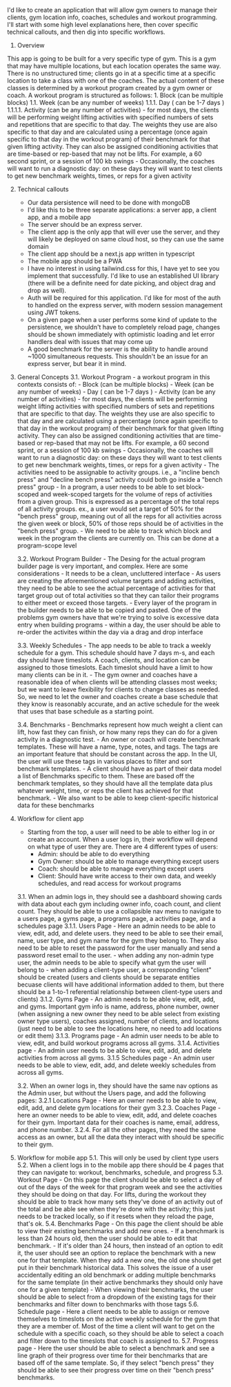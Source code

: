 I'd like to create an application that will allow gym owners to manage their clients, gym location info, coaches, schedules and workout programming. I'll start with some high level explanations here, then cover specific technical callouts, and then dig into specific workflows.

1. Overview

This app is going to be built for a very specific type of gym. This is a gym that may have multiple locations, but each location operates the same way. There is no unstructured time; clients go in at a specific time at a specific location to take a class with one of the coaches. The actual content of these classes is determined by a workout program created by a gym owner or coach. A workout program is structured as follows:
    1. Block (can be multiple blocks)
        1.1. Week (can be any number of weeks)
            1.1.1. Day ( can be 1-7 days )
                1.1.1.1. Activity (can be any number of activities)
                    - for most days, the clients will be performing weight lifting activities with specified numbers of sets and repetitions that are specific to that day. The weights they use are also specific to that day and are calculated using a percentage (once again specific to that day in the workout program) of their benchmark for that given lifting activity. They can also be assigned conditioning activities that are time-based or rep-based that may not be lifts. For example, a 60 second sprint, or a session of 100 kb swings
                    - Occasionally, the coaches will want to run a diagnostic day: on these days they will want to test clients to get new benchmark weights, times, or reps for a given activity


2. Technical callouts
    - Our data persistence will need to be done with mongoDB
    - I'd like this to be three separate applications: a server app, a client app, and a mobile app
    - The server should be an express server.
    - The client app is the only app that will ever use the server, and they will likely be deployed on same cloud host, so they can use the same domain
    - The client app should be a next.js app written in typescript
    - The mobile app should be a PWA
    - I have no interest in using tailwind.css for this, I have yet to see you implement that successfully. I'd like to use an established UI library (there will be a definite need for date picking, and object drag and drop as well).
    - Auth will be required for this application. I'd like for most of the auth to handled on the express server, with modern session management using JWT tokens.
    - On a given page when a user performs some kind of update to the persistence, we shouldn't have to completely reload page, changes should be shown immediately with optimistic loading and let error handlers deal with issues that may come up
    - A good benchmark for the server is the ability to handle around ~1000 simultaneous requests. This shouldn't be an issue for an express server, but bear it in mind. 

3. General Concepts
    3.1. Workout Program
        - a workout program in this contexts consists of:
        - Block (can be multiple blocks)
            - Week (can be any number of weeks)
                - Day ( can be 1-7 days )
                    - Activity (can be any number of activities)
                        - for most days, the clients will be performing weight lifting activities with specified numbers of sets and repetitions that are specific to that day. The weights they use are also specific to that day and are calculated using a percentage (once again specific to that day in the workout program) of their benchmark for that given lifting activity. They can also be assigned conditioning activities that are time-based or rep-based that may not be lifts. For example, a 60 second sprint, or a session of 100 kb swings
                        - Occasionally, the coaches will want to run a diagnostic day: on these days they will want to test clients to get new benchmark weights, times, or reps for a given activity
        - The activities need to be assignable to activity groups. i.e., a "incline bench press" and "decline bench press" activity could both go inside a "bench press" group
        - In a program, a user needs to be able to set block-scoped and week-scoped targets for the volume of reps of activities from a given group. This is expressed as a percentage of the total reps of all activity groups. ex., a user would set a target of 50% for the "bench press" group, meaning out of all the reps for all activities across the given week or block, 50% of those reps should be of activities in the "bench press" group.
        - We need to be able to track which block and week in the program the clients are currently on. This can be done at a program-scope level
    
    3.2. Workout Program Builder
        - The Desing for the actual program builder page is very important, and complex. Here are some considerations
            - It needs to be a clean, uncluttered interface
            - As users are creating the aforementioned volume targets and adding activities, they need to be able to see the actual percentage of activities for that target group out of total activities so that they can tailor their programs to either meet or exceed those targets.
            - Every layer of the program in the builder needs to be able to be copied and pasted. One of the problems gym owners have that we're trying to solve is excessive data entry when building programs
            - within a day, the user should be able to re-order the activites within the day via a drag and drop interface

    3.3. Weekly Schedules
        - The app needs to be able to track a weekly schedule for a gym. This schedule should have 7 days m-s, and each day should have timeslots. A coach, clients, and location can be assigned to those timeslots. Each timeslot should have a limit to how many clients can be in it.
        - The gym owner and coaches have a reasonable idea of when clients will be attending classes most weeks; but we want to leave flexibility for clients to change classes as needed. So, we need to let the owner and coaches create a base schedule that they know is reasonably accurate, and an active schedule for the week that uses that base schedule as a starting point.

    3.4. Benchmarks
        - Benchmarks represent how much weight a client can lift, how fast they can finish, or how many reps they can do for a given activity in a diagnostic test. 
        - An owner or coach will create benchmark templates. These will have a name, type, notes, and tags. The tags are an important feature that should be constant across the app. In the UI, the user will use these tags in various places to filter and sort benchmark templates.
        - A client should have as part of their data model a list of Benchmarks specific to them. These are based off the benchmark templates, so they should have all the template data plus whatever weight, time, or reps the client has achieved for that benchmark. 
        - We also want to be able to keep client-specific historical data for these benchmarks

4. Workflow for client app
    - Starting from the top, a user will need to be able to either log in or create an account. When a user logs in, their workflow will depend on what type of user they are. There are 4 different types of users:
        - Admin: should be able to do everything
        - Gym Owner: should be able to manage everything except users
        - Coach: should be able to manage everything except users
        - Client: Should have write access to their own data, and weekly schedules, and read access for workout programs

    3.1. When an admin logs in, they should see a dashboard showing cards with data about each gym including owner info, coach count, and client count. They should be able to use a collapsible nav menu to navigate to a users page, a gyms page, a programs page, a activities page, and a schedules page
        3.1.1. Users Page
            - Here an admin needs to be able to view, edit, add, and delete users. they need to be able to see their email, name, user type, and gym name for the gym they belong to. They also need to be able to reset the password for the user manually and send a password reset email to the user.
            - when adding any non-admin type user, the admin needs to be able to specify what gym the user will belong to
            - when adding a client-type user, a corresponding "client" should be created (users and clients should be separate entities becuase clients will have additional information added to them, but there should be a 1-to-1 referential relationship between client-type users and clients)
        3.1.2. Gyms Page
            - An admin needs to be able view, edit, add, and gyms. Important gym info is name, address, phone number, owner (when assigning a new owner they need to be able select from existing owner type users), coaches assigned, number of clients, and locations (just need to be able to see the locations here, no need to add locations or edit them)
        3.1.3. Programs page
            - An admin user needs to be able to view, edit, and build workout programs across all gyms.
        3.1.4. Activities page
            - An admin user needs to be able to view, edit, add, and delete activities from across all gyms.
        3.1.5 Schedules page
            - An admin user needs to be able to view, edit, add, and delete weekly schedules from across all gyms.

    3.2. When an owner logs in, they should have the same nav options as the Admin user, but without the Users page, and add the following pages:
        3.2.1 Locations Page
            - Here an owner needs to be able to view, edit, add, and delete gym locations for their gym
        3.2.3. Coaches Page
            - here an owner needs to be able to view, edit, add, and delete coaches for their gym. Important data for their coaches is name, email, address, and phone number.
        3.2.4. For all the other pages, they need the same access as an owner, but all the data they interact with should be specific to their gym.

5. Workflow for mobile app
    5.1. This will only be used by client type users
    5.2. When a client logs in to the mobile app there should be 4 pages that they can navigate to: workout, benchmarks, schedule, and progress
    5.3. Workout Page
        - On this page the client should be able to select a day of out of the days of the week for that program week and see the activities they should be doing on that day. For lifts, during the workout they should be able to track how many sets they've done of an activity out of the total and be able see when they're done with the activity; this just needs to be tracked locally, so if it resets when they reload the page, that's ok.
    5.4. Benchmarks Page
        - On this page the client should be able to view their existing benchmarks and add new ones.
        - If a benchmark is less than 24 hours old, then the user should be able to edit that benchmark.
        - If it's older than 24 hours, then instead of an option to edit it, the user should see an option to replace the benchmark with a new one for that template. When they add a new one, the old one should get put in their benchmark historical data. This solves the issue of a user accidentally editing an old benchmark or adding multiple benchmarks for the same template (in their active benchmarks they should only have one for a given template)
        - When viewing their benchmarks, the user should be able to select from a dropdown of the existing tags for their benchmarks and filter down to benchmarks with those tags
    5.6. Schedule page
        - Here a client needs to be able to assign or remove themselves to timeslots on the active weekly schedule for the gym that they are a member of. Most of the time a client will want to get on the schedule with a specific coach, so they should be able to select a coach and filter down to the timeslots that coach is assigned to.
    5.7. Progress page
        - Here the user should be able to select a benchmark and see a line graph of their progress over time for their benchmarks that are based off of the same template. So, if they select "bench press" they should be able to see their progress over time on their "bench press" benchmarks.

